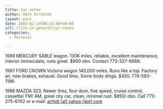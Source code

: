 ```yaml
---
title: Car notes
author: Matt Stratton
layout: post
date: 2003-02-14T06:54:00+00:00
url: /life-in-general/car-notes
categories:
  - Personal

---
```

1989 MERCURY SABLE wagon. 130K miles, reliable, excellent maintenance, interior immaculate, runs great. $900 obo. Contact 773-327-6888.

1987 FORD CROWN Victoria wagon 140,000 miles. Runs like a top. Factory air, new brakes, exhaust. Good tires. Some body dings. $450. 774-583-1199.

1988 MAZDA 323. Newer tires, four door, five speed, cruise control, cassette/ FM/ AM, great city car, clean, minimal rust. $850/ obo. Call 773-275-6762 or e-mail: [airfp8 [at] yahoo [dot] com][1]

 [1]: javascript:DeCryptX('3d2k3u3i3s190@1z1b0h3r0o0.0c3r2o')